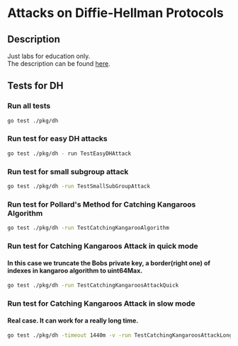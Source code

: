 # Attacks on Diffie-Hellman Protocols
## Description
Just labs for education only.\
The description can be found [here](https://gist.github.com/arkadiyt/5b33bed653ce1dc26e1df9c249d8919e).
## Tests for DH
### Run all tests
```bash
go test ./pkg/dh
```

### Run test for easy DH attacks
```bash
go test ./pkg/dh - run TestEasyDHAttack
```

### Run test for small subgroup attack
```bash
go test ./pkg/dh -run TestSmallSubGroupAttack
```

### Run test for Pollard's Method for Catching Kangaroos Algorithm
```bash
go test ./pkg/dh -run TestCatchingKangarooAlgorithm
```

### Run test for Catching Kangaroos Attack in quick mode
#### In this case we truncate the Bobs private key, a border(right one) of indexes in kangaroo algorithm to uint64Max. 
```bash
go test ./pkg/dh -run TestCatchingKangaroosAttackQuick
```

### Run test for Catching Kangaroos Attack in slow mode
#### Real case. It can work for a really long time.
```bash
go test ./pkg/dh -timeout 1440m -v -run TestCatchingKangaroosAttackLong
```
